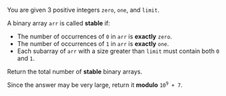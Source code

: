 You are given 3 positive integers `zero`, `one`, and `limit`.

A binary array `arr` is called **stable** if:

- The number of occurrences of `0` in `arr` is **exactly** `zero`.
- The number of occurrences of `1` in `arr` is **exactly** `one`.
- Each subarray of `arr` with a size greater than `limit` must contain both `0` and `1`.

Return the total number of **stable** binary arrays.

Since the answer may be very large, return it **modulo** <code>10<sup>9</sup> + 7</code>.